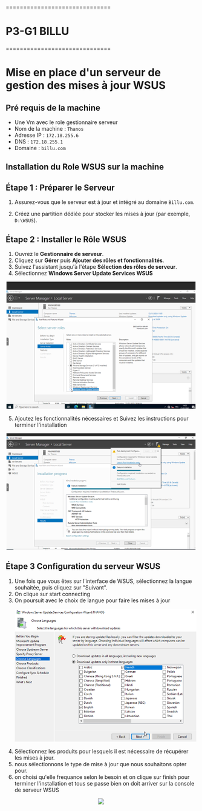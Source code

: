 ==============================

# P3-G1 BILLU

==============================

# Mise en place d'un serveur de gestion des mises à jour **WSUS**

## Pré requis de la machine 
- Une Vm avec le role  gestionnaire serveur 
- Nom de la machine : `Thanos`
- Adresse IP : `172.18.255.6`
- DNS : `172.18.255.1`
- Domaine : `billu.com`



## Installation du Role  **WSUS** sur la machine

## Étape 1 : Préparer le Serveur
1. Assurez-vous que le serveur est à jour et intégré au domaine `Billu.com`.
   
2. Créez une partition dédiée pour stocker les mises à jour (par exemple, `D:\WSUS`).

## Étape 2 : Installer le Rôle WSUS
1. Ouvrez le **Gestionnaire de serveur**.
2. Cliquez sur **Gérer** puis **Ajouter des rôles et fonctionnalités**.
3. Suivez l'assistant jusqu'à l'étape **Sélection des rôles de serveur**.
4. Sélectionnez **Windows Server Update Services** **WSUS**
 <P ALIGN="center"><IMG src="..\Ressources/Annexes_S08/Annexes_08/Capture d'ecran Serveur WSUS_2.png" width=500></P>
 
 5. Ajoutez les fonctionnalités nécessaires et  Suivez les instructions pour terminer l'installation
 
 <P ALIGN="center"><IMG src="..\Ressources/Annexes_S08/Annexes_08/Capture d'ecran Serveur WSUS_1.png" width=500></P>

## Étape 3 Configuration du serveur WSUS 

1. Une fois que vous êtes sur l'interface de WSUS, sélectionnez la langue souhaitée, puis cliquez sur "Suivant".
2. On clique sur start connecting
3. On poursuit avec le choix de langue pour faire les mises à jour
   <P ALIGN="center"><IMG src="..\Ressources/Annexes_S08/Annexes_08/Capture d'ecran Serveur WSUS_4.png" width=500></P>
5. Sélectionnez les produits pour lesquels il est nécessaire de récupérer les mises à jour.
6. nous sélectionnons le type de mise à jour que nous souhaitons opter pour.
7. on choisi qu'elle frequance  selon le besoin et on clique sur finish pour terminer l'installation et tous se passe bien on doit arriver sur la console de serveur WSUS 

<P ALIGN="center"><IMG src="..\Ressources/Annexes_S08/Annexes_08/Capture d'écran Serveur WSUS_8.png" width=500></P>













